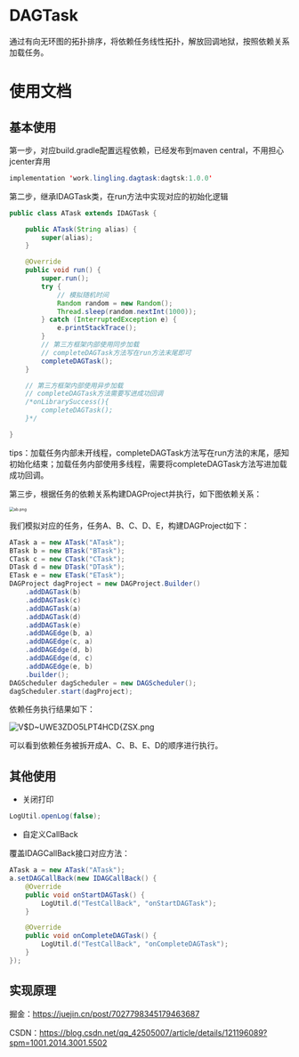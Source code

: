 # DAGTask
通过有向无环图的拓扑排序，将依赖任务线性拓扑，解放回调地狱，按照依赖关系加载任务。

# 使用文档

## 基本使用

第一步，对应build.gradle配置远程依赖，已经发布到maven central，不用担心jcenter弃用

```java
implementation 'work.lingling.dagtask:dagtsk:1.0.0'
```

第二步，继承IDAGTask类，在run方法中实现对应的初始化逻辑

```java
public class ATask extends IDAGTask {

    public ATask(String alias) {
        super(alias);
    }

    @Override
    public void run() {
        super.run();
        try {
            // 模拟随机时间
            Random random = new Random();
            Thread.sleep(random.nextInt(1000));
        } catch (InterruptedException e) {
            e.printStackTrace();
        }
        // 第三方框架内部使用同步加载
        // completeDAGTask方法写在run方法末尾即可
        completeDAGTask();
    }

    // 第三方框架内部使用异步加载
    // completeDAGTask方法需要写进成功回调
    /*onLibrarySuccess(){
        completeDAGTask();
    }*/

}
```

tips：加载任务内部未开线程，completeDAGTask方法写在run方法的末尾，感知初始化结束；加载任务内部使用多线程，需要将completeDAGTask方法写进加载成功回调。

第三步，根据任务的依赖关系构建DAGProject并执行，如下图依赖关系：

<img src="https://p9-juejin.byteimg.com/tos-cn-i-k3u1fbpfcp/6d642f75389a492b8576e230713eb199~tplv-k3u1fbpfcp-watermark.image?" alt="ab.png" style="zoom:50%;" />

我们模拟对应的任务，任务A、B、C、D、E，构建DAGProject如下：

```java
ATask a = new ATask("ATask");
BTask b = new BTask("BTask");
CTask c = new CTask("CTask");
DTask d = new DTask("DTask");
ETask e = new ETask("ETask");
DAGProject dagProject = new DAGProject.Builder()
    .addDAGTask(b)
    .addDAGTask(c)
    .addDAGTask(a)
    .addDAGTask(d)
    .addDAGTask(e)
    .addDAGEdge(b, a)
    .addDAGEdge(c, a)
    .addDAGEdge(d, b)
    .addDAGEdge(d, c)
    .addDAGEdge(e, b)
    .builder();
DAGScheduler dagScheduler = new DAGScheduler();
dagScheduler.start(dagProject);
```

依赖任务执行结果如下：

![V$D~UWE3ZDO5LPT4HCD{ZSX.png](https://p6-juejin.byteimg.com/tos-cn-i-k3u1fbpfcp/eb480c1f9a6a407389d68de4055fd3eb~tplv-k3u1fbpfcp-watermark.image?)

可以看到依赖任务被拆开成A、C、B、E、D的顺序进行执行。

## 其他使用

* 关闭打印

```java
LogUtil.openLog(false);
```

* 自定义CallBack

覆盖IDAGCallBack接口对应方法：

```JAVA
ATask a = new ATask("ATask");
a.setDAGCallBack(new IDAGCallBack() {
    @Override
    public void onStartDAGTask() {
        LogUtil.d("TestCallBack", "onStartDAGTask");
    }

    @Override
    public void onCompleteDAGTask() {
        LogUtil.d("TestCallBack", "onCompleteDAGTask");
    }
});
```

## 实现原理

掘金：https://juejin.cn/post/7027798345179463687

CSDN：https://blog.csdn.net/qq_42505007/article/details/121196089?spm=1001.2014.3001.5502
